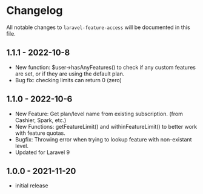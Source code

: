# Changelog

All notable changes to `laravel-feature-access` will be documented in this file.

## 1.1.1 - 2022-10-8

- New function: $user->hasAnyFeatures() to check if any custom features are set, or if they are using the default plan.
- Bug fix: checking limits can return 0 (zero)

## 1.1.0 - 2022-10-6

- New Feature: Get plan/level name from existing subscription. (from Cashier, Spark, etc.)
- New Functions: getFeatureLimit() and withinFeatureLimit() to better work with feature quotas.
- Bugfix: Throwing error when trying to lookup feature with non-existant level.
- Updated for Laravel 9

## 1.0.0 - 2021-11-20

- initial release
